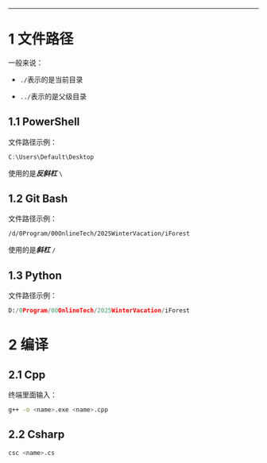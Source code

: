 ‍

---

# 1 文件路径

一般来说：

- `./`​表示的是当前目录

- `../`​表示的是父级目录

## 1.1 PowerShell

文件路径示例：

```powershell
C:\Users\Default\Desktop
```

使用的是***反斜杠*** `\`​

## 1.2 Git Bash

文件路径示例：

```bash
/d/0Program/00OnlineTech/2025WinterVacation/iForest
```

使用的是***斜杠*** `/`​

## 1.3 Python

文件路径示例：

```python
D:/0Program/00OnlineTech/2025WinterVacation/iForest
```

# 2 编译

## 2.1 Cpp

终端里面输入：

```bash
g++ -o <name>.exe <name>.cpp
```

## 2.2 Csharp

```bash
csc <name>.cs
```

‍
